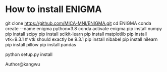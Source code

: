 # How to install ENIGMA

git clone https://github.com/MICA-MNI/ENIGMA.git
cd ENIGMA
conda create --name enigma python=3.8
conda activate enigma
pip install numpy
pip install scipy
pip install scikit-learn
pip install matplotlib
pip install vtk=9.3.1 # vtk should exactly be 9.3.1
pip install nibabel
pip install nilearn
pip install pillow
pip install pandas

python setup.py install

Author@kangwu
